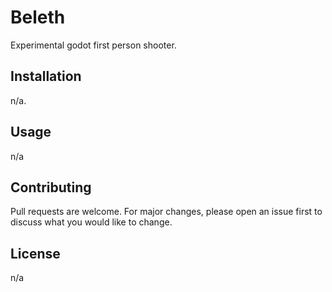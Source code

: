 # Beleth

Experimental godot first person shooter.

## Installation

n/a.


## Usage

n/a

## Contributing
Pull requests are welcome. For major changes, please open an issue first to discuss what you would like to change.


## License
n/a

